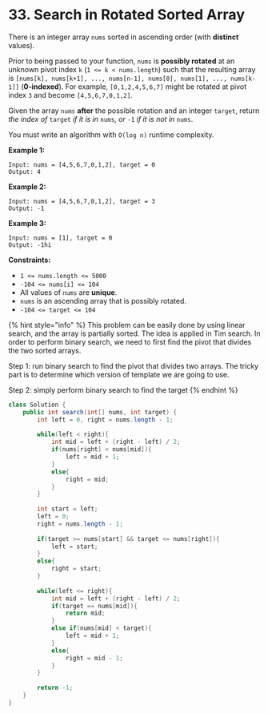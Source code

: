 # 33. Search in Rotated Sorted Array

There is an integer array `nums` sorted in ascending order (with **distinct** values).

Prior to being passed to your function, `nums` is **possibly rotated** at an unknown pivot index `k` (`1 <= k < nums.length`) such that the resulting array is `[nums[k], nums[k+1], ..., nums[n-1], nums[0], nums[1], ..., nums[k-1]]` (**0-indexed**). For example, `[0,1,2,4,5,6,7]` might be rotated at pivot index `3` and become `[4,5,6,7,0,1,2]`.

Given the array `nums` **after** the possible rotation and an integer `target`, return _the index of_ `target` _if it is in_ `nums`_, or_ `-1` _if it is not in_ `nums`.

You must write an algorithm with `O(log n)` runtime complexity.&#x20;

**Example 1:**

```
Input: nums = [4,5,6,7,0,1,2], target = 0
Output: 4
```

**Example 2:**

```
Input: nums = [4,5,6,7,0,1,2], target = 3
Output: -1
```

**Example 3:**

```
Input: nums = [1], target = 0
Output: -1hi
```

**Constraints:**

* `1 <= nums.length <= 5000`
* `-104 <= nums[i] <= 104`
* All values of `nums` are **unique**.
* `nums` is an ascending array that is possibly rotated.
* `-104 <= target <= 104`

{% hint style="info" %}
This problem can be easily done by using linear search, and the array is partially sorted. The idea is applied in Tim search. In order to perform binary search, we need to first find the pivot that divides the two sorted arrays.

Step 1: run binary search to find the pivot that divides two arrays. The tricky part is to determine which version of template we are going to use.

Step 2: simply perform binary search to find the target
{% endhint %}

```java
class Solution {
    public int search(int[] nums, int target) {
        int left = 0, right = nums.length - 1;
        
        while(left < right){
            int mid = left + (right - left) / 2;
            if(nums[right] < nums[mid]){
                left = mid + 1;
            }
            else{
                right = mid;
            }
        }
        
        int start = left;
        left = 0;
        right = nums.length - 1;
        
        if(target >= nums[start] && target <= nums[right]){
            left = start;
        }
        else{
            right = start;
        }
        
        while(left <= right){
            int mid = left + (right - left) / 2;
            if(target == nums[mid]){
                return mid;
            }
            else if(nums[mid] < target){
                left = mid + 1;
            }
            else{
                right = mid - 1;
            }
        }
        
        return -1;
    }
}
```
